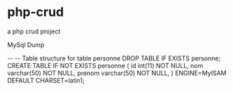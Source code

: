# php-crud
a php crud project


MySql Dump

-- -- Table structure for table personne
DROP TABLE IF EXISTS personne; 
CREATE TABLE IF NOT EXISTS personne ( id int(11) NOT NULL, nom varchar(50) NOT NULL, prenom varchar(50) NOT NULL, ) ENGINE=MyISAM DEFAULT CHARSET=latin1;

